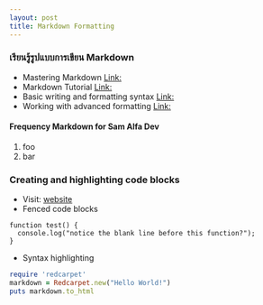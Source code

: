 ```yaml
---
layout: post
title: Markdown Formatting
---
```


### เรียนรู้รูปแบบการเขียน Markdown 
* Mastering Markdown [Link:](https://guides.github.com/features/mastering-markdown/)
* Markdown Tutorial [Link:](http://www.markdowntutorial.com/)
* Basic writing and formatting syntax [Link:](https://help.github.com/articles/basic-writing-and-formatting-syntax/#lists)
* Working with advanced formatting [Link:](https://help.github.com/articles/working-with-advanced-formatting/)

#### Frequency Markdown for Sam Alfa Dev
1. foo
2. bar

### Creating and highlighting code blocks
* Visit: [website](https://help.github.com/articles/creating-and-highlighting-code-blocks/)
* Fenced code blocks

```
function test() {
  console.log("notice the blank line before this function?");
}
```

* Syntax highlighting

```ruby
require 'redcarpet'
markdown = Redcarpet.new("Hello World!")
puts markdown.to_html
```
